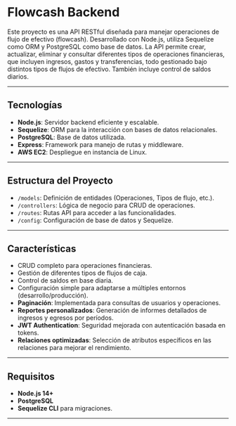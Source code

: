 # Flowcash Backend

Este proyecto es una API RESTful diseñada para manejar operaciones de flujo de efectivo (flowcash). Desarrollado con Node.js, utiliza Sequelize como ORM y PostgreSQL como base de datos. La API permite crear, actualizar, eliminar y consultar diferentes tipos de operaciones financieras, que incluyen ingresos, gastos y transferencias, todo gestionado bajo distintos tipos de flujos de efectivo. También incluye control de saldos diarios.

---

## Tecnologías

- **Node.js**: Servidor backend eficiente y escalable.
- **Sequelize**: ORM para la interacción con bases de datos relacionales.
- **PostgreSQL**: Base de datos utilizada.
- **Express**: Framework para manejo de rutas y middleware.
- **AWS EC2**: Despliegue en instancia de Linux.

---

## Estructura del Proyecto

- `/models`: Definición de entidades (Operaciones, Tipos de flujo, etc.).
- `/controllers`: Lógica de negocio para CRUD de operaciones.
- `/routes`: Rutas API para acceder a las funcionalidades.
- `/config`: Configuración de base de datos y Sequelize.

---

## Características

- CRUD completo para operaciones financieras.
- Gestión de diferentes tipos de flujos de caja.
- Control de saldos en base diaria.
- Configuración simple para adaptarse a múltiples entornos (desarrollo/producción).
- **Paginación**: Implementada para consultas de usuarios y operaciones.
- **Reportes personalizados**: Generación de informes detallados de ingresos y egresos por períodos.
- **JWT Authentication**: Seguridad mejorada con autenticación basada en tokens.
- **Relaciones optimizadas**: Selección de atributos específicos en las relaciones para mejorar el rendimiento.

---

## Requisitos

- **Node.js 14+**
- **PostgreSQL**
- **Sequelize CLI** para migraciones.

---